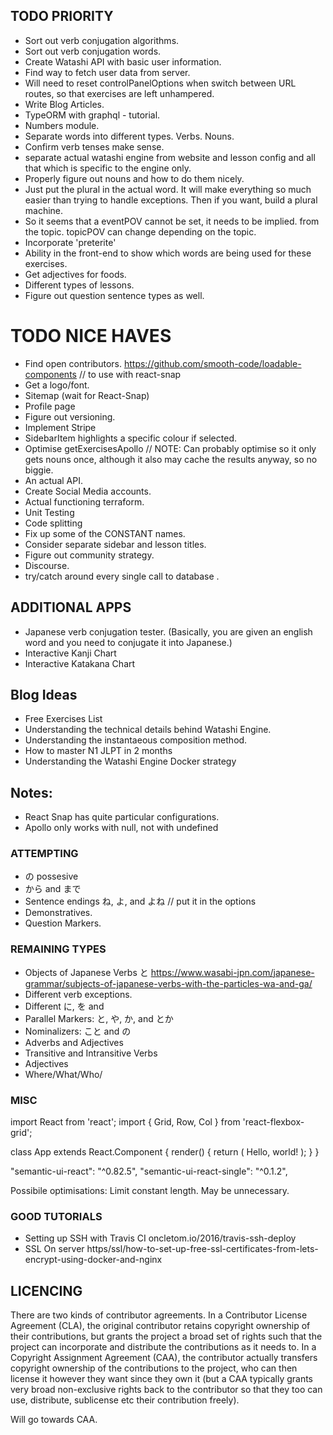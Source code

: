 ## TODO PRIORITY 
- Sort out verb conjugation algorithms.
- Sort out verb conjugation words.
- Create Watashi API with basic user information.
- Find way to fetch user data from server.
- Will need to reset controlPanelOptions when switch between URL routes, so that exercises are left unhampered.
- Write Blog Articles.
- TypeORM with graphql - tutorial.
- Numbers module.
- Separate words into different types. Verbs. Nouns. 
- Confirm verb tenses make sense. 
- separate actual watashi engine from website and lesson config and all that which is specific to the engine only. 
- Properly figure out nouns and how to do them nicely. 
- Just put the plural in the actual word. It will make everything so much easier than trying to handle exceptions. Then if you want, build a plural machine. 
- So it seems that a eventPOV cannot be set, it needs to be implied. from the topic. topicPOV can change depending on the topic. 
- Incorporate 'preterite'
- Ability in the front-end to show which words are being used for these exercises.
- Get adjectives for foods. 
- Different types of lessons.
- Figure out question sentence types as well. 

# TODO NICE HAVES 
- Find open contributors. 
  https://github.com/smooth-code/loadable-components // to use with react-snap
- Get a logo/font.
- Sitemap (wait for React-Snap)
- Profile page
- Figure out versioning.
- Implement Stripe
- SidebarItem highlights a specific colour if selected. 
- Optimise getExercisesApollo // NOTE: Can probably optimise so it only gets nouns once, although it also may cache the results anyway, so no biggie.
- An actual API.
- Create Social Media accounts. 
- Actual functioning terraform. 
- Unit Testing
- Code splitting
- Fix up some of the CONSTANT names.
- Consider separate sidebar and lesson titles.
- Figure out community strategy.
- Discourse.
- try/catch around every single call to database .

## ADDITIONAL APPS
- Japanese verb conjugation tester. (Basically, you are given an english word and you need to conjugate it into Japanese.)
- Interactive Kanji Chart
- Interactive Katakana Chart

## Blog Ideas

- Free Exercises List
- Understanding the technical details behind Watashi Engine.
- Understanding the instantaeous composition method.
- How to master N1 JLPT in 2 months
- Understanding the Watashi Engine Docker strategy

## Notes: 

- React Snap has quite particular configurations. 
- Apollo only works with null, not with undefined

### ATTEMPTING
- の possesive
- から and まで
- Sentence endings ね, よ, and よね // put it in the options
- Demonstratives.
- Question Markers.

### REMAINING TYPES
- Objects of Japanese Verbs と https://www.wasabi-jpn.com/japanese-grammar/subjects-of-japanese-verbs-with-the-particles-wa-and-ga/
- Different verb exceptions.
- Different に, を and
- Parallel Markers: と, や, か, and とか
- Nominalizers: こと and の
- Adverbs and Adjectives
- Transitive and Intransitive Verbs
- Adjectives
- Where/What/Who/

### MISC

import React from 'react'; import { Grid, Row, Col } from 'react-flexbox-grid';

class App extends React.Component { render() { return ( Hello, world! ); } }

"semantic-ui-react": "^0.82.5", "semantic-ui-react-single": "^0.1.2",

Possibile optimisations: Limit constant length. May be unnecessary.

### GOOD TUTORIALS 

- Setting up SSH with Travis CI oncletom.io/2016/travis-ssh-deploy
- SSL On server https/ssl/how-to-set-up-free-ssl-certificates-from-lets-encrypt-using-docker-and-nginx
  

## LICENCING

There are two kinds of contributor agreements. In a Contributor License Agreement (CLA), the original contributor retains copyright ownership of their contributions, but grants the project a broad set of rights such that the project can incorporate and distribute the contributions as it needs to. In a Copyright Assignment Agreement (CAA), the contributor actually transfers copyright ownership of the contributions to the project, who can then license it however they want since they own it (but a CAA typically grants very broad non-exclusive rights back to the contributor so that they too can use, distribute, sublicense etc their contribution freely).

Will go towards CAA. 

